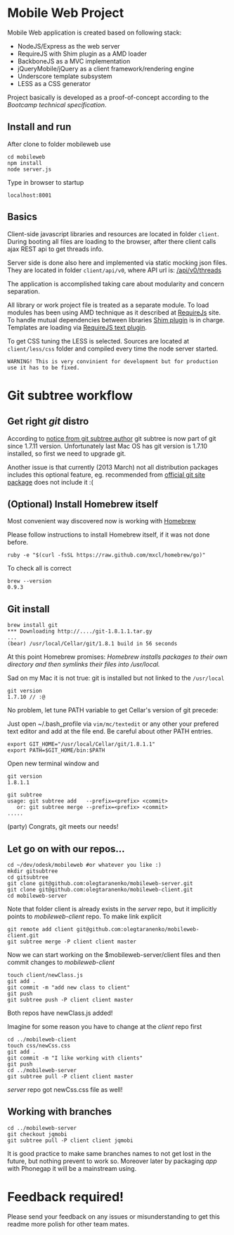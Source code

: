 Mobile Web Project
==================

Mobile Web application is created based on following stack:

  * NodeJS/Express as the web server
  * RequireJS with Shim plugin as a AMD loader
  * BackboneJS as a MVC implementation
  * jQueryMobile/jQuery as a client framework/rendering engine
  * Underscore template subsystem
  * LESS as a CSS generator

Project basically is developed as a proof-of-concept according to the *Bootcamp technical specification*.

## Install and run

After clone to folder mobileweb use

    cd mobileweb
    npm install
    node server.js

Type in browser to startup

    localhost:8001


## Basics

Client-side javascript libraries and resources are located in folder `client`. During booting all files are loading to the browser, after there client calls ajax REST api to get threads info.

Server side is done also here and implemented via static mocking json files. They are located in folder `client/api/v0`, where API url is: [/api/v0/threads](http://localhost/api/v0/threads) 

The application is accomplished taking care about modularity and concern separation.

All library or work project file is treated as a separate module. To load modules has been using AMD technique as it described at [RequireJs](http://requirejs.org/docs/whyamd.html) site. To handle mutual dependencies between libraries [Shim plugin](http://requirejs.org/docs/api.html#config-shim) is in charge.
Templates are loading via [RequireJS text plugin](http://requirejs.org/docs/api.html#text).

To get CSS tuning the LESS is selected. Sources are located at `client/less/css` folder and compiled every time the node server started. 

    WARNING! This is very convinient for development but for production use it has to be fixed.


# Git subtree workflow

## Get right *git* distro

According to [notice from git subtree author](https://github.com/apenwarr/git-subtree/blob/master/THIS-REPO-IS-OBSOLETE) git subtree is now part of
git since 1.7.11 version. Unfortunately last Mac OS has git version is 1.7.10 installed, so first we need to upgrade git.

Another issue is that currently (2013 March) not all distribution packages includes this optional feature, eg. recommended from
[official git site](http://git-scm.org) [package](http://git-scm.com/download/mac) does not include it :(

## (Optional) Install Homebrew itself

Most convenient way discovered now is working with [Homebrew](http://mxcl.github.com/homebrew/)

Please follow instructions to install Homebrew itself, if it was not done before.

    ruby -e "$(curl -fsSL https://raw.github.com/mxcl/homebrew/go)"

To check all is correct

    brew --version
    0.9.3

## Git install

    brew install git
    *** Downloading http://..../git-1.8.1.1.tar.gy
    ...
    (bear) /usr/local/Cellar/git/1.8.1 build in 56 seconds

At this point Homebrew promises:
    *Homebrew installs packages to their own directory and then symlinks their files into /usr/local.*

Sad on my Mac it is not true: git is installed but not linked to the ```/usr/local```

    git version
    1.7.10 // :@

No problem, let tune PATH variable to get Cellar's version of git precede:

Just open ~/.bash_profile via ```vim/mc/textedit``` or any other your prefered text editor
and add at the file end. Be careful about other PATH entries.

    export GIT_HOME="/usr/local/Cellar/git/1.8.1.1"
    export PATH=$GIT_HOME/bin:$PATH

Open new terminal window and

    git version
    1.8.1.1

    git subtree
    usage: git subtree add   --prefix=<prefix> <commit>
       or: git subtree merge --prefix=<prefix> <commit>
    .....

(party) Congrats, git meets our needs!



## Let go on with our repos...

    cd ~/dev/odesk/mobileweb #or whatever you like :)
    mkdir gitsubtree
    cd gitsubtree
    git clone git@github.com:olegtaranenko/mobileweb-server.git
    git clone git@github.com:olegtaranenko/mobileweb-client.git
    cd mobileweb-server

Note that folder client is already exists in the *server* repo, but it implicitly points to *mobileweb-client* repo.
To make link explicit

    git remote add client git@github.com:olegtaranenko/mobileweb-client.git
    git subtree merge -P client client master

Now we can start working on the $mobileweb-server/client files and then commit changes to *mobileweb-client*

    touch client/newClass.js
    git add .
    git commit -m "add new class to client"
    git push
    git subtree push -P client client master

Both repos have newClass.js added!

Imagine for some reason you have to change at the *client* repo first

    cd ../mobileweb-client
    touch css/newCss.css
    git add .
    git commit -m "I like working with clients"
    git push
    cd ../mobileweb-server
    git subtree pull -P client client master

*server* repo got newCss.css file as well!


## Working with branches


    cd ../mobileweb-server
    git checkout jqmobi
    git subtree pull -P client client jqmobi

It is good practice to make same branches names to not get lost in the future, but nothing prevent to work so.
Moreover later by packaging *app* with Phonegap it will be a mainstream using.

# Feedback required!

Please send your feedback on any issues or misunderstanding to get this readme more polish for other team mates.

